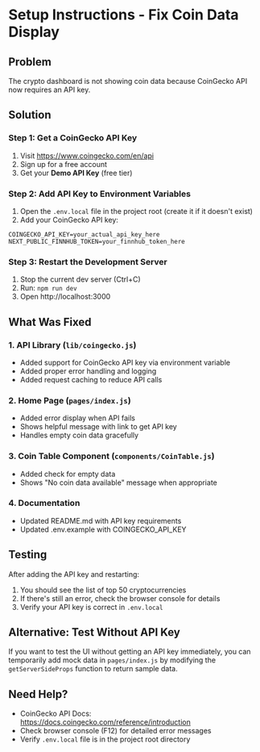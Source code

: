 # Setup Instructions - Fix Coin Data Display

## Problem
The crypto dashboard is not showing coin data because CoinGecko API now requires an API key.

## Solution

### Step 1: Get a CoinGecko API Key
1. Visit https://www.coingecko.com/en/api
2. Sign up for a free account
3. Get your **Demo API Key** (free tier)

### Step 2: Add API Key to Environment Variables
1. Open the `.env.local` file in the project root (create it if it doesn't exist)
2. Add your CoinGecko API key:
```
COINGECKO_API_KEY=your_actual_api_key_here
NEXT_PUBLIC_FINNHUB_TOKEN=your_finnhub_token_here
```

### Step 3: Restart the Development Server
1. Stop the current dev server (Ctrl+C)
2. Run: `npm run dev`
3. Open http://localhost:3000

## What Was Fixed

### 1. API Library (`lib/coingecko.js`)
- Added support for CoinGecko API key via environment variable
- Added proper error handling and logging
- Added request caching to reduce API calls

### 2. Home Page (`pages/index.js`)
- Added error display when API fails
- Shows helpful message with link to get API key
- Handles empty coin data gracefully

### 3. Coin Table Component (`components/CoinTable.js`)
- Added check for empty data
- Shows "No coin data available" message when appropriate

### 4. Documentation
- Updated README.md with API key requirements
- Updated .env.example with COINGECKO_API_KEY

## Testing
After adding the API key and restarting:
1. You should see the list of top 50 cryptocurrencies
2. If there's still an error, check the browser console for details
3. Verify your API key is correct in `.env.local`

## Alternative: Test Without API Key
If you want to test the UI without getting an API key immediately, you can temporarily add mock data in `pages/index.js` by modifying the `getServerSideProps` function to return sample data.

## Need Help?
- CoinGecko API Docs: https://docs.coingecko.com/reference/introduction
- Check browser console (F12) for detailed error messages
- Verify `.env.local` file is in the project root directory
